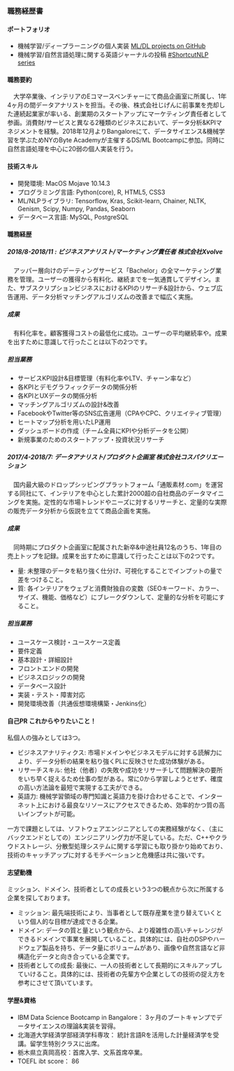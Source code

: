 ### 職務経歴書

#### ポートフォリオ
- 機械学習/ディープラーニングの個人実装 [ML/DL projects on GitHub](https://github.com/samurainote/Data_Science_Projects)
- 機械学習/自然言語処理に関する英語ジャーナルの投稿 [#ShortcutNLP series](https://medium.com/shortcutnlp)

#### 職務要約
　大学卒業後、インテリアのEコマースベンチャーにて商品企画室に所属し、1年4ヶ月の間データアナリストを担当。その後、株式会社じげんに前事業を売却した連続起業家が率いる、創業期のスタートアップにマーケティング責任者として参画。消費財/サービスと異なる2種類のビジネスにおいて、データ分析&KPIマネジメントを経験。2018年12月よりBangaloreにて、データサイエンス&機械学習を学ぶためNYのByte Academyが主催するDS/ML Bootcampに参加。同時に自然言語処理を中心に20弱の個人実装を行う。

#### 技術スキル
- 開発環境: MacOS Mojave 10.14.3
- プログラミング言語: Python(core), R, HTML5, CSS3
- ML/NLPライブラリ: Tensorflow, Kras, Scikit-learn, Chainer, NLTK, Genism, Scipy, Numpy, Pandas, Seaborn
- データベース言語: MySQL, PostgreSQL

#### 職務経歴
##### 2018/8-2018/11 : ビジネスアナリスト/マーケティング責任者 株式会社Xvolve
　アッパー層向けのデーティングサービス「Bachelor」の全マーケティング業務を管理。ユーザーの獲得から有料化、継続までを一気通貫してデザイン。また、サブスクリプションビジネスにおけるKPIのリサーチ&設計から、ウェブ広告運用、データ分析マッチングアルゴリズムの改善まで幅広く実施。
##### 成果
　有料化率を。顧客獲得コストの最低化に成功。ユーザーの平均継続率や。成果を出すために意識して行ったことは以下の2つです。

##### 担当業務
- サービスKPI設計&目標管理（有料化率やLTV、チャーン率など）
- 各KPIとデモグラフィックデータの関係分析
- 各KPIとUXデータの関係分析
- マッチングアルゴリズムの設計&改善
- FacebookやTwitter等のSNS広告運用（CPAやCPC、クリエイティブ管理）
- ヒートマップ分析を用いたLP運用
- ダッシュボードの作成（チーム全員にKPIや分析データを公開）
- 新規事業のためのスタートアップ・投資状況リサーチ

##### 2017/4-2018/7: データアナリスト/プロダクト企画室 株式会社コスパクリエーション
　国内最大級のドロップシッピングプラットフォーム「通販素材.com」を運営する同社にて、インテリアを中心とした累計2000超の自社商品のデータマイニングを実施。定性的な市場トレンドやニーズに対するリサーチと、定量的な実際の販売データ分析から仮説を立てて商品企画を実施。
##### 成果
　同時期にプロダクト企画室に配属された新卒&中途社員12名のうち、1年目の売上トップを記録。成果を出すために意識して行ったことは以下の2つです。
- 量: 未整理のデータを粘り強く仕分け、可視化することでインプットの量で差をつけること。
- 質: 各インテリアをウェブと消費財独自の変数（SEOキーワード、カラー、サイズ、機能、価格など）にブレークダウンして、定量的な分析を可能にすること。
##### 担当業務
- ユースケース検討・ユースケース定義
- 要件定義
- 基本設計・詳細設計
- フロントエンドの開発
- ビジネスロジックの開発
- データベース設計
- 実装・テスト・障害対応
- 開発環境改善（共通仮想環境構築・Jenkins化）

#### 自己PR これからやりたいこと！
  私個人の強みとしては3つ。
  - ビジネスアナリティクス: 市場ドメインやビジネスモデルに対する読解力により、データ分析の結果を粘り強くPLに反映させた成功体験がある。
  - リサーチスキル: 他社（他者）の失敗や成功をリサーチして問題解決の要所をいち早く捉えるため仕事の型がある。常に0から学習しようとせず、確度の高い方法論を最短で実現する工夫ができる。
  - 英語力: 機械学習領域の専門知識と英語力を掛け合わせることで、インターネット上における最良なリソースにアクセスできるため、効率的かつ質の高いインプットが可能。

   一方で課題としては、ソフトウェアエンジニアとしての実務経験がなく、（主にバックエンドとしての）エンジニアリング力が不足している。ただ、C++やクラウドストレージ、分散型処理システムに関する学習にも取り掛かり始めており、技術のキャッチアップに対するモチベーションと危機感は共に強いです。

#### 志望動機
  ミッション、ドメイン、技術者としての成長という3つの観点から次に所属する企業を探しております。
  - ミッション: 最先端技術により、当事者として既存産業を塗り替えていくという個人的な目標が達成できる企業。
  - ドメイン: データの質と量という観点から、より複雑性の高いチャレンジができるドメインで事業を展開していること。具体的には、自社のDSPやハードウェア製品を持ち、データ量にボリュームがあり、画像や自然言語など非構造化データと向き合っている企業です。
  - 技術者としての成長: 最後に、一人の技術者として長期的にスキルアップしていけること。具体的には、技術者の先輩方や企業としての技術の捉え方を参考にさせて頂いています。

#### 学歴&資格
- IBM Data Science Bootcamp in Bangalore： 3ヶ月のブートキャンプでデータサイエンスの理論&実装を習得。
- 北海道大学経済学部経済学科専攻： 統計言語Rを活用した計量経済学を受講。留学生特別クラスに出席。
- 栃木県立真岡高校：首席入学、文系首席卒業。
- TOEFL ibt score： 86
